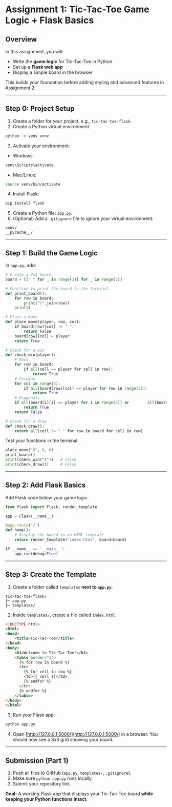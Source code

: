 # Assignment 1: Tic-Tac-Toe Game Logic + Flask Basics 

## Overview
In this assignment, you will:  
- Write the **game logic** for Tic-Tac-Toe in Python  
- Set up a **Flask web app**  
- Display a simple board in the browser  

This builds your foundation before adding styling and advanced features in Assignment 2.

---

## Step 0: Project Setup

1. Create a folder for your project, e.g., `tic-tac-toe-flask`.  
2. Create a Python virtual environment:  

```bash
python -m venv venv
```

3. Activate your environment:  
- Windows:  
```bash
venv\Scripts\activate
```  
- Mac/Linux:  
```bash
source venv/bin/activate
```

4. Install Flask:  

```bash
pip install flask
```

5. Create a Python file: `app.py`.  
6. (Optional) Add a `.gitignore` file to ignore your virtual environment:  

```
venv/
__pycache__/
```

---

## Step 1: Build the Game Logic

In `app.py`, add:

```python
# Create a 3x3 board
board = [[" " for _ in range(3)] for _ in range(3)]

# Function to print the board in the terminal
def print_board():
    for row in board:
        print("|".join(row))
    print()

# Place a move
def place_move(player, row, col):
    if board[row][col] != " ":
        return False
    board[row][col] = player
    return True

# Check for a win
def check_win(player):
    # Rows
    for row in board:
        if all(cell == player for cell in row):
            return True
    # Columns
    for col in range(3):
        if all(board[row][col] == player for row in range(3)):
            return True
    # Diagonals
    if all(board[i][i] == player for i in range(3)) or        all(board[i][2 - i] == player for i in range(3)):
        return True
    return False

# Check for a draw
def check_draw():
    return all(cell != " " for row in board for cell in row)
```

Test your functions in the terminal:

```python
place_move("X", 0, 0)
print_board()
print(check_win("X"))   # False
print(check_draw())     # False
```

---

## Step 2: Add Flask Basics

Add Flask code below your game logic:

```python
from flask import Flask, render_template

app = Flask(__name__)

@app.route('/')
def home():
    # Display the board in an HTML template
    return render_template("index.html", board=board)

if __name__ == '__main__':
    app.run(debug=True)
```

---

## Step 3: Create the Template

1. Create a folder called `templates` **next to `app.py`**:

```
tic-tac-toe-flask/
├─ app.py
├─ templates/
```

2. Inside `templates/`, create a file called `index.html`:

```html
<!DOCTYPE html>
<html>
<head>
    <title>Tic-Tac-Toe</title>
</head>
<body>
    <h1>Welcome to Tic-Tac-Toe!</h1>
    <table border="1">
      {% for row in board %}
      <tr>
        {% for cell in row %}
        <td>{{ cell }}</td>
        {% endfor %}
      </tr>
      {% endfor %}
    </table>
</body>
</html>
```

3. Run your Flask app:

```bash
python app.py
```

4. Open [http://127.0.0.1:5000/](http://127.0.0.1:5000/) in a browser. You should now see a 3x3 grid showing your board.

---

## Submission (Part 1)

1. Push all files to GitHub (`app.py`, `templates/`, `.gitignore`).  
2. Make sure `python app.py` runs locally.  
3. Submit your repository link.

**Goal:** A working Flask app that displays your Tic-Tac-Toe board **while keeping your Python functions intact**.

